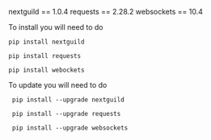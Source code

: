 nextguild == 1.0.4
requests == 2.28.2 
websockets == 10.4


To install you will need to do 

```pip install nextguild```

```pip install requests```

```pip install webockets```

To update you will need to do 

``` pip install --upgrade nextguild```

``` pip install --upgrade requests```

``` pip install --upgrade websockets```
